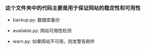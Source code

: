 ### 这个文件夹中的代码主要是用于保证网站的稳定性和可用性

- backup.py: 数据库备份

- available.py: 网站可用性检测

- warn.py: 如果网站不可用，则发警告邮件

